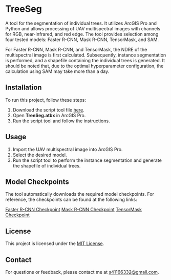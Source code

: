 # TreeSeg

A tool for the segmentation of individual trees. It utilizes ArcGIS Pro and Python and allows processing of UAV multispectral images with channels for RGB, near-infrared, and red edge. The tool provides selection among four tested models: Faster R-CNN, Mask R-CNN, TensorMask, and SAM.

For Faster R-CNN, Mask R-CNN, and TensorMask, the NDRE of the multispectral image is first calculated. Subsequently, instance segmentation is performed, and a shapefile containing the individual trees is generated. It should be noted that, due to the optimal hyperparameter configuration, the calculation using SAM may take more than a day.

## Installation

To run this project, follow these steps:

1. Download the script tool file [here](https://github.com/soenke-sp/TreeSeg/tree/9caecb7a3e1520d2785e9e6cc255cdcdadfe136e/toolbox).
2. Open **TreeSeg.atbx** in ArcGIS Pro.
3. Run the script tool and follow the instructions.

## Usage

1. Import the UAV multispectral image into ArcGIS Pro.
2. Select the desired model.
3. Run the script tool to perform the instance segmentation and generate the shapefile of individual trees.

## Model Checkpoints
The tool automatically downloads the required model checkpoints. For reference, the checkpoints can be found at the following links:

[Faster R-CNN Checkpoint](https://cloud.thws.de/s/kWYdrbqdy4nWig8/download/faster_rcnn_cp.pth)
[Mask R-CNN Checkpoint](https://cloud.thws.de/s/3aSkti5gf9JwCmp/download/mask_rcnn_cp.pth)
[TensorMask Checkpoint](https://cloud.thws.de/s/7ncMw99tdRksroA/download/tensormask_cp.pth)

## License

This project is licensed under the [MIT License](LICENSE).

## Contact

For questions or feedback, please contact me at [s41166332@gmail.com](mailto:s41166332@gmail.com).
